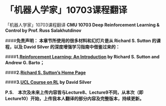 # 「机器人学家」10703课程翻译

「机器人学家」10703课程翻译
**CMU 10703 Deep Reinforcement Learning & Control by Prof. Russ Salakhutdinov**


####**免责声明： 本章节所使用的很多材料和幻灯片是从 Richard S. Sutton 的课程，以及 David Silver 的深度增强学习指南中借鉴过来的：**

####**1.[Reinforcement Learning: An Introduction](http://incompleteideas.net/book/the-book.html) by Richard S. Sutton and Andrew G. Barto；**

####**2.[Richard S. Sutton’s Home Page](http://incompleteideas.net/)**


####**3.[UCL Course on RL](http://www0.cs.ucl.ac.uk/staff/d.silver/web/Teaching.html) by David Silver**

**P.S.　本次及未来上传内容皆与Lecture8、Lecture9不同，从本次（即Lecture10）开始，上传我本人翻译的部分内容及完整版本，持续更新。**
